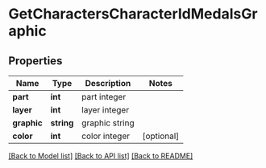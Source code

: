 # GetCharactersCharacterIdMedalsGraphic

## Properties
Name | Type | Description | Notes
------------ | ------------- | ------------- | -------------
**part** | **int** | part integer | 
**layer** | **int** | layer integer | 
**graphic** | **string** | graphic string | 
**color** | **int** | color integer | [optional] 

[[Back to Model list]](../README.md#documentation-for-models) [[Back to API list]](../README.md#documentation-for-api-endpoints) [[Back to README]](../README.md)


